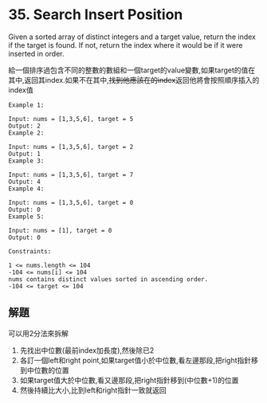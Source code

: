 # 35. Search Insert Position
Given a sorted array of distinct integers and a target value, return the index if the target is found. If not, return the index where it would be if it were inserted in order.

給一個排序過包含不同的整數的數組和一個target的value變數,如果target的值在其中,返回其index.如果不在其中,~~找到他應該在的index~~返回他將會按照順序插入的index值


```
Example 1:

Input: nums = [1,3,5,6], target = 5
Output: 2
Example 2:

Input: nums = [1,3,5,6], target = 2
Output: 1
Example 3:

Input: nums = [1,3,5,6], target = 7
Output: 4
Example 4:

Input: nums = [1,3,5,6], target = 0
Output: 0
Example 5:

Input: nums = [1], target = 0
Output: 0
```
```
Constraints:

1 <= nums.length <= 104
-104 <= nums[i] <= 104
nums contains distinct values sorted in ascending order.
-104 <= target <= 104
```

## 解題
可以用2分法來拆解

1. 先找出中位數(最前index加長度),然後除已2
2. 各訂一個left和right point,如果target值小於中位數,看左邊那段,把right指針移到中位數的位置
3. 如果target值大於中位數,看又邊那段,把right指針移到(中位數+1)的位置
4. 然後持續比大小,比到left和right指針一致就返回